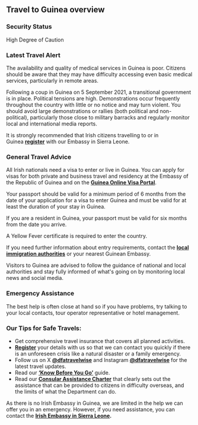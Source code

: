 ## Travel to Guinea overview

### **Security Status**

High Degree of Caution

### **Latest Travel Alert**

The availability and quality of medical services in Guinea is poor. Citizens should be aware that they may have difficulty accessing even basic medical services, particularly in remote areas.

Following a coup in Guinea on 5 September 2021, a transitional government is in place. Political tensions are high. Demonstrations occur frequently throughout the country with little or no notice and may turn violent. You should avoid large demonstrations or rallies (both political and non-political), particularly those close to military barracks and regularly monitor local and international media reports.

It is strongly recommended that Irish citizens travelling to or in Guinea [**register**](/en/dfa/overseas-travel/citizens-registration/) with our Embassy in Sierra Leone.

### **General Travel Advice**

All Irish nationals need a visa to enter or live in Guinea. You can apply for visas for both private and business travel and residency at the Embassy of the Republic of Guinea and on the [**Guinea Online Visa Portal**](https://www.paf.gov.gn/visa).

Your passport should be valid for a minimum period of 6 months from the date of your application for a visa to enter Guinea and must be valid for at least the duration of your stay in Guinea.

If you are a resident in Guinea, your passport must be valid for six months from the date you arrive.

A Yellow Fever certificate is required to enter the country.

If you need further information about entry requirements, contact the [**local immigration authorities**](http://www.paf.gov.gn/) or your nearest Guinean Embassy.

Visitors to Guinea are advised to follow the guidance of national and local authorities and stay fully informed of what's going on by monitoring local news and social media.

### **Emergency Assistance**

The best help is often close at hand so if you have problems, try talking to your local contacts, tour operator representative or hotel management.

### **Our Tips for Safe Travels:**

* Get comprehensive travel insurance that covers all planned activities.
* [**Register**](https://www.ireland.ie/en/dfa/overseas-travel/citizens-registration/) your details with us so that we can contact you quickly if there is an unforeseen crisis like a natural disaster or a family emergency.
* Follow us on X [**@dfatravelwise**](https://www.twitter.com/DFATravelWise) and Instagram [**@dfatravelwise**](https://www.instagram.com/dfatravelwise/) for the latest travel updates.
* Read our [**‘Know Before You Go’**](https://www.ireland.ie/en/dfa/overseas-travel/know-before-you-go-/) guide.
* Read our [**Consular Assistance Charter**](https://www.ireland.ie/en/dfa/overseas-travel/assistance-abroad/consular-assistance-charter/) that clearly sets out the assistance that can be provided to citizens in difficulty overseas, and the limits of what the Department can do.

As there is no Irish Embassy in Guinea, we are limited in the help we can offer you in an emergency. However, if you need assistance, you can contact the [**Irish Embassy in Sierra Leone**](/en/sierraleone/freetown/)**.**